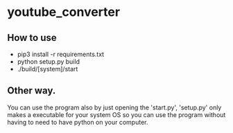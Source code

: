 # youtube_converter

## How to use
- pip3 install -r requirements.txt
- python setup.py build
- ./build/[system]/start

## Other way.

You can use the program also by just opening the 'start.py', 'setup.py' only makes a executable for your system OS so you can use the program without having to need to have python on your computer.
